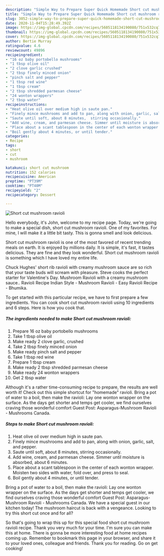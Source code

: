 ```yaml
---
description: "Simple Way to Prepare Super Quick Homemade Short cut mushroom ravioli"
title: "Simple Way to Prepare Super Quick Homemade Short cut mushroom ravioli"
slug: 3052-simple-way-to-prepare-super-quick-homemade-short-cut-mushroom-ravioli
date: 2020-11-04T15:28:49.392Z
image: https://img-global.cpcdn.com/recipes/5605118134190080/751x532cq70/short-cut-mushroom-ravioli-recipe-main-photo.jpg
thumbnail: https://img-global.cpcdn.com/recipes/5605118134190080/751x532cq70/short-cut-mushroom-ravioli-recipe-main-photo.jpg
cover: https://img-global.cpcdn.com/recipes/5605118134190080/751x532cq70/short-cut-mushroom-ravioli-recipe-main-photo.jpg
author: Bertie Murray
ratingvalue: 4.6
reviewcount: 49896
recipeingredient:
- "16 oz baby portobello mushrooms"
- "1 tbsp olive oil"
- "2 clove garlic crushed"
- "2 tbsp finely minced onion"
- "pinch salt and pepper"
- "1 tbsp red wine"
- "1 tbsp cream"
- "2 tbsp shredded parmesan cheese"
- "24 wonton wrappers"
- "2 tbsp water"
recipeinstructions:
- "Heat olive oil over medium high in saute pan."
- "Finely mince mushrooms and add to pan, along with onion, garlic, salt, and pepper."
- "Saute until soft, about 8 minutes,  stirring occasionally."
- "Add wine, cream, and parmesan cheese. Simmer until moisture is absorbed, about 6 minutes."
- "Place about a scant tablespoon in the center of each wonton wrapper. Moisten two sides with water, fold over, and press to seal."
- "Boil gently about 4 minutes, or until tender."
categories:
- Recipe
tags:
- short
- cut
- mushroom

katakunci: short cut mushroom 
nutrition: 152 calories
recipecuisine: American
preptime: "PT39M"
cooktime: "PT40M"
recipeyield: "2"
recipecategory: Dessert

---
```



![Short cut mushroom ravioli](https://img-global.cpcdn.com/recipes/5605118134190080/751x532cq70/short-cut-mushroom-ravioli-recipe-main-photo.jpg)

Hello everybody, it's John, welcome to my recipe page. Today, we're going to make a special dish, short cut mushroom ravioli. One of my favorites. For mine, I will make it a little bit tasty. This is gonna smell and look delicious.

Short cut mushroom ravioli is one of the most favored of recent trending meals on earth. It is enjoyed by millions daily. It is simple, it's fast, it tastes delicious. They are fine and they look wonderful. Short cut mushroom ravioli is something which I have loved my entire life.

Chuck Hughes&#39; short rib ravioli with creamy mushroom sauce are so rich that your taste buds will scream with pleasure. Steve cooks the perfect starter for Valentine&#39;s Day. Mushroom Ravioli with a creamy mushroom sauce.. Ravioli Recipe Indian Style - Mushroom Ravioli - Easy Ravioli Recipe - Bhumika.


To get started with this particular recipe, we have to first prepare a few ingredients. You can cook short cut mushroom ravioli using 10 ingredients and 6 steps. Here is how you cook that.

<!--inarticleads1-->

##### The ingredients needed to make Short cut mushroom ravioli:

1. Prepare 16 oz baby portobello mushrooms
1. Take 1 tbsp olive oil
1. Make ready 2 clove garlic, crushed
1. Take 2 tbsp finely minced onion
1. Make ready pinch salt and pepper
1. Take 1 tbsp red wine
1. Prepare 1 tbsp cream
1. Make ready 2 tbsp shredded parmesan cheese
1. Make ready 24 wonton wrappers
1. Get 2 tbsp water


Although it&#39;s a rather time-consuming recipe to prepare, the results are well worth it! Check out this simple shortcut for &#34;homemade&#34; ravioli. Bring a pot of water to a boil, then make the ravioli: Lay one wonton wrapper on the surface. As the days get shorter and temps get cooler, we find ourselves craving those wonderful comfort Guest Post: Asparagus-Mushroom Ravioli - Mushrooms Canada. 

<!--inarticleads2-->

##### Steps to make Short cut mushroom ravioli:

1. Heat olive oil over medium high in saute pan.
1. Finely mince mushrooms and add to pan, along with onion, garlic, salt, and pepper.
1. Saute until soft, about 8 minutes,  stirring occasionally.
1. Add wine, cream, and parmesan cheese. Simmer until moisture is absorbed, about 6 minutes.
1. Place about a scant tablespoon in the center of each wonton wrapper. Moisten two sides with water, fold over, and press to seal.
1. Boil gently about 4 minutes, or until tender.


Bring a pot of water to a boil, then make the ravioli: Lay one wonton wrapper on the surface. As the days get shorter and temps get cooler, we find ourselves craving those wonderful comfort Guest Post: Asparagus-Mushroom Ravioli - Mushrooms Canada. We have a special guest in our kitchen today! The mushroom haircut is back with a vengeance. Looking to try this short cut once and for all? 

So that's going to wrap this up for this special food short cut mushroom ravioli recipe. Thank you very much for your time. I'm sure you can make this at home. There is gonna be more interesting food at home recipes coming up. Remember to bookmark this page in your browser, and share it to your loved ones, colleague and friends. Thank you for reading. Go on get cooking!
